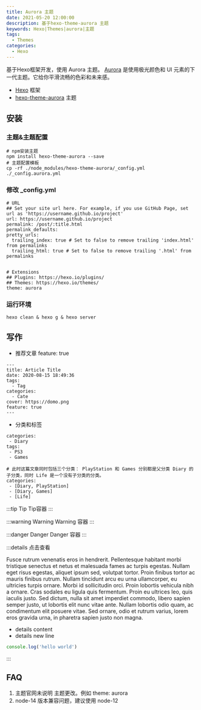 ```yaml
---
title: Aurora 主题
date: 2021-05-20 12:00:00
description: 基于hexo-theme-aurora 主题
keywords: Hexo|Themes|aurora|主题
tags:
  - Themes
categories:
  - Hexo
---
```


基于Hexo框架开发，使用 Aurora 主题。
[Aurora](https://github.com/auroral-ui/hexo-theme-aurora) 是使用极光颜色和 UI 元素的下一代主题。它给你平滑流畅的色彩和未来感。



- [Hexo](https://hexo.io/) 框架
- [hexo-theme-aurora](https://aurora.tridiamond.tech/zh/guide/) 主题



## 安装

### 主题&主题配置
```shell
# npm安装主题
npm install hexo-theme-aurora --save
# 主题配置模板
cp -rf ./node_modules/hexo-theme-aurora/_config.yml ./_config.aurora.yml
```





### 修改 _config.yml
```shell
# URL
## Set your site url here. For example, if you use GitHub Page, set url as 'https://username.github.io/project'
url: https://username.github.io/project
permalink: /post/:title.html
permalink_defaults:
pretty_urls:
  trailing_index: true # Set to false to remove trailing 'index.html' from permalinks
  trailing_html: true # Set to false to remove trailing '.html' from permalinks
  
  
# Extensions
## Plugins: https://hexo.io/plugins/
## Themes: https://hexo.io/themes/
theme: aurora
```

### 运行环境

```shell
hexo clean & hexo g & hexo server
```

## 写作
- 推荐文章 feature: true
```shell
---
title: Article Title
date: 2020-08-15 18:49:36
tags:
  - Tag
categories:
  - Cate
cover: https://domo.png
feature: true
---
```

- 分类和标签
```shell
categories:
 - Diary
tags:
 - PS3
 - Games

# 此时这篇文章同时包括三个分类： PlayStation 和 Games 分别都是父分类 Diary 的子分类，同时 Life 是一个没有子分类的分类。
categories:
 - [Diary, PlayStation]
 - [Diary, Games]
 - [Life]
```


:::tip Tip
Tip容器
:::

:::warning Warning
Warning 容器
:::

:::danger Danger
Danger 容器
:::

:::details 点击查看

Fusce rutrum venenatis eros in hendrerit. Pellentesque habitant morbi tristique senectus et netus et malesuada fames ac turpis egestas. Nullam eget risus egestas, aliquet ipsum sed, volutpat tortor. Proin finibus tortor ac mauris finibus rutrum. Nullam tincidunt arcu eu urna ullamcorper, eu ultricies turpis ornare. Morbi id sollicitudin orci. Proin lobortis vehicula nibh a ornare. Cras sodales eu ligula quis fermentum. Proin eu ultrices leo, quis iaculis justo. Sed dictum, nulla sit amet imperdiet commodo, libero sapien semper justo, ut lobortis elit nunc vitae ante. Nullam lobortis odio quam, ac condimentum elit posuere vitae. Sed ornare, odio et rutrum varius, lorem eros gravida urna, in pharetra sapien justo non magna.

- details content
- details new line

```javascript
console.log('hello world')
```

:::


## FAQ

1. 主题官网未说明 主题更改。例如 theme: aurora
2. node-14 版本兼容问题，建议使用 node-12


